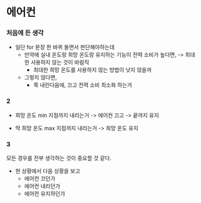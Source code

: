 # 에어컨

### 처음에 든 생각
- 일단 for 문장 한 바퀴 돌면서 판단해야하는데
    - 만약에 실내 온도랑 희망 온도랑 유지하는 기능이 전력 소비가 높다면, -> 최대한 사용하지 않는 것이 바람직
        - 최대한 희망 온도를 사용하지 않는 방법이 낫지 않을까
    - 그렇지 않다면,
        - 쭉 내린다음에, 끄고 전력 소비 최소화 하는거


### 2
- 희망 온도 min 지점까지 내리는거 -> 에어컨 끄고 -> 끝까지 유지

- 딱 희망 온도 max 지점까지 내리는거 -> 희망 온도 유지

### 3
모든 경우를 전부 생각하는 것이 중요할 것 같다.
- 현 상황에서 다음 상황을 보고
    - 에어컨 끄던가
    - 에어컨 내리던가
    - 에어컨 유지하던가
    